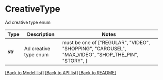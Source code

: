 # CreativeType

Ad creative type enum

Type | Description | Notes
------------- | ------------- | -------------
**str** | Ad creative type enum |  must be one of ["REGULAR", "VIDEO", "SHOPPING", "CAROUSEL", "MAX_VIDEO", "SHOP_THE_PIN", "STORY", ]

[[Back to Model list]](../README.md#documentation-for-models) [[Back to API list]](../README.md#documentation-for-api-endpoints) [[Back to README]](../README.md)

